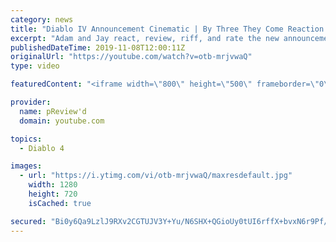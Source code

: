```yaml
---
category: news
title: "Diablo IV Announcement Cinematic | By Three They Come Reaction / Review / Rating"
excerpt: "Adam and Jay react, review, riff, and rate the new announcement cinematic everyone wanted to see last year at Blizzcon, Diablo IV 'By Three They Come'."
publishedDateTime: 2019-11-08T12:00:11Z
originalUrl: "https://youtube.com/watch?v=otb-mrjvwaQ"
type: video

featuredContent: "<iframe width=\"800\" height=\"500\" frameborder=\"0\" src=\"https://www.youtube.com/embed/otb-mrjvwaQ\" allow=\"accelerometer; autoplay; encrypted-media; gyroscope; picture-in-picture\" allowfullscreen></iframe>"

provider:
  name: pReview'd
  domain: youtube.com

topics:
  - Diablo 4

images:
  - url: "https://i.ytimg.com/vi/otb-mrjvwaQ/maxresdefault.jpg"
    width: 1280
    height: 720
    isCached: true

secured: "Bi0y6Qa9LzlJ9RXv2CGTUJV3Y+Yu/N6SHX+QGioUy0tUI6rffX+bvxN6r9Pf/3UKvaRoRtQKGw3S9wVij6BawAnaMDa9kpX4yG+m6E/UkQGlXb7+8587w0LmMnQkAISsDuVuaux8ITJJgNbDlhmGGpOV+zl0adRBB+BDpY2+mFEU2/J+fFM9WGtIcnDZtb8avV5q7WCFWZ9j8UZTaklmvcIkJDZ61uFlc/p2oEDOjLDzqukZ0NtHgqiryELLW1wT3JiBVW9cFPUUo3F14neR9nheCSGt2+pcWmRS2ZVUYvjEE3CpSnCuN+DFsaa9biFaSI6uwBKU1hR9KP0JHZy4OsBzOTaLcON4JvGE5hfXFzu84xueye18UVsDgz7p7wydJECP6MOtKHUBReLdFEGJolyWyNDAq/uSxrYvA1gz7j1CMYGl6aEWpuLQpq6UYNI9;ptsNMeTTf0OShgNUDjtpRQ=="
---
```


